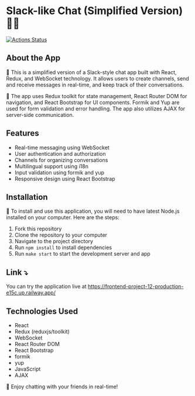 # Slack-like Chat (Simplified Version) 👥💬

[![Actions Status](https://github.com/Viktorline/frontend-project-12/workflows/hexlet-check/badge.svg)](https://github.com/Viktorline/frontend-project-12/actions)

## About the App

📝 This is a simplified version of a Slack-style chat app built with React, Redux, and WebSocket technology. It allows users to create channels, send and receive messages in real-time, and keep track of their conversations.

🚀 The app uses Redux toolkit for state management, React Router DOM for navigation, and React Bootstrap for UI components. Formik and Yup are used for form validation and error handling. The app also utilizes AJAX for server-side communication.

## Features

- Real-time messaging using WebSocket
- User authentication and authorization
- Channels for organizing conversations
- Multilingual support using i18n
- Input validation using formik and yup
- Responsive design using React Bootstrap

## Installation

🔧 To install and use this application, you will need to have latest Node.js installed on your computer. Here are the steps:

1. Fork this repository
2. Clone the repository to your computer
3. Navigate to the project directory
4. Run `npm install` to install dependencies
5. Run `make start` to start the development server and app

## Link ⤵️

You can try the application live at https://frontend-project-12-production-e15c.up.railway.app/

## Technologies Used

- React
- Redux (reduxjs/toolkit)
- WebSocket
- React Router DOM
- React Bootstrap
- formik
- yup
- JavaScript
- AJAX

🎉 Enjoy chatting with your friends in real-time!
